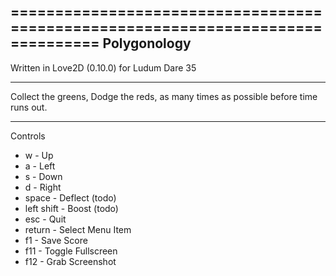 ================================================================================
Polygonology
--------------------------------------------------------------------------------
Written in Love2D (0.10.0) for Ludum Dare 35

--------------------------------------------------------------------------------
Collect the greens, 
Dodge the reds, 
as many times as possible 
before time runs out.

--------------------------------------------------------------------------------
Controls
* w				- Up
* a				- Left
* s				- Down
* d				- Right
* space			- Deflect (todo)
* left shift	- Boost   (todo)
* esc			- Quit
* return		- Select Menu Item
* f1			- Save Score 
* f11			- Toggle Fullscreen
* f12			- Grab Screenshot

